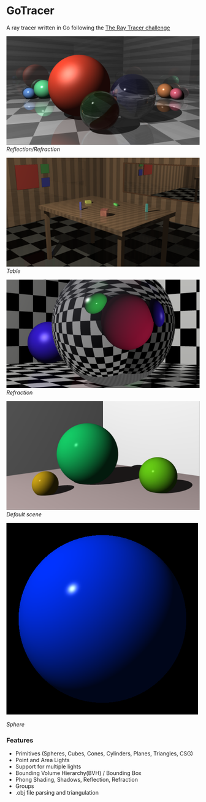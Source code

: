 # GoTracer
A ray tracer written in Go following the [The Ray Tracer challenge](https://pragprog.com/book/jbtracer/the-ray-tracer-challenge)

![image](renders/reflection_refraction.png)
_Reflection/Refraction_

![image](renders/table.png)
_Table_

![image](renders/refraction.png)
_Refraction_

![image](renders/scene.png)
_Default scene_

![image](renders/sphere.png)

_Sphere_

### Features
- Primitives (Spheres, Cubes, Cones, Cylinders, Planes, Triangles, CSG)
- Point and Area Lights
- Support for multiple lights
- Bounding Volume Hierarchy(BVH) / Bounding Box
- Phong Shading, Shadows, Reflection, Refraction
- Groups
- .obj file parsing and triangulation
